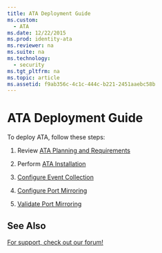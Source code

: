 ```yaml
---
title: ATA Deployment Guide
ms.custom: 
  - ATA
ms.date: 12/22/2015
ms.prod: identity-ata
ms.reviewer: na
ms.suite: na
ms.technology: 
  - security
ms.tgt_pltfrm: na
ms.topic: article
ms.assetid: f9ab356c-4c1c-444c-b221-2451aaebc58b
---
```

# ATA Deployment Guide
To deploy ATA, follow these steps:

1.  Review [ATA Planning and Requirements](../../ems/ATA_Content/ATA-Planning-and-Requirements.md)

2.  Perform [ATA Installation](../../ems/ATA_Content/ATA-Installation.md)

3.  [Configure Event Collection](../../ems/ATA_Content/Configure-Event-Collection.md)

4.  [Configure Port Mirroring](../../ems/ATA_Content/Configure-Port-Mirroring.md)

5.  [Validate Port Mirroring](../../ems/ATA_Content/Validate-Port-Mirroring.md)

## See Also
[For support, check out our forum!](https://social.technet.microsoft.com/Forums/security/en-US/home?forum=mata)

